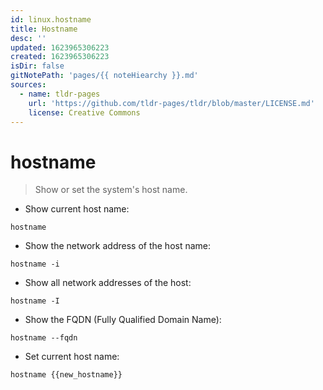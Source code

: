 ```yaml
---
id: linux.hostname
title: Hostname
desc: ''
updated: 1623965306223
created: 1623965306223
isDir: false
gitNotePath: 'pages/{{ noteHiearchy }}.md'
sources:
  - name: tldr-pages
    url: 'https://github.com/tldr-pages/tldr/blob/master/LICENSE.md'
    license: Creative Commons
---
```

# hostname

> Show or set the system's host name.

- Show current host name:

`hostname`

- Show the network address of the host name:

`hostname -i`

- Show all network addresses of the host:

`hostname -I`

- Show the FQDN (Fully Qualified Domain Name):

`hostname --fqdn`

- Set current host name:

`hostname {{new_hostname}}`

